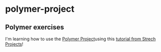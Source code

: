 # polymer-project
<h2>Polymer exercises</h2>
<p>I'm learning how to use the <a href="http://polymer-project.org">Polymer Project</a>using this <a href="https://www.youtube.com/playlist?list=PLPaj_o9gjMYll0sSb47TrzQCjIo5iqQZm">tutorial from <a href="https://www.youtube.com/channel/UCY887fZJ-dRhKnviZXgZxbg">Strech Projects</a>!</p>
